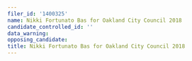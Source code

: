 ```yaml
---
filer_id: '1400325'
name: Nikki Fortunato Bas for Oakland City Council 2018
candidate_controlled_id: ''
data_warning: 
opposing_candidate: 
title: Nikki Fortunato Bas for Oakland City Council 2018
---
```

